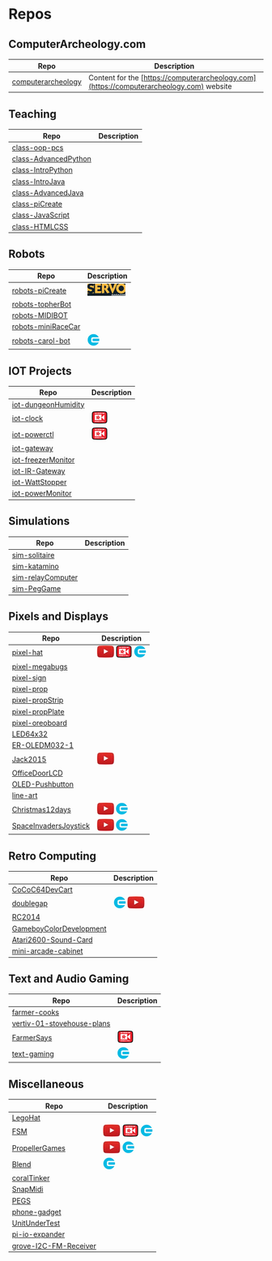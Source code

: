 # Repos

## ComputerArcheology.com

| Repo  | Description |
| ----- | ----- |
| [computerarcheology](https://github.com/topherCantrell/computerarcheology) | Content for the [https://computerarcheology.com](https://computerarcheology.com) website |

## Teaching

| Repo  | Description |
| ----- | ----- |
| [class-oop-pcs](https://github.com/topherCantrell/class-oop-pcs) | |
| [class-AdvancedPython](https://github.com/topherCantrell/class-AdvancedPython) | |
| [class-IntroPython](https://github.com/topherCantrell/class-IntroPython) | |
| [class-IntroJava](https://github.com/topherCantrell/class-IntroJava) | |
| [class-AdvancedJava](https://github.com/topherCantrell/class-AdvancedJava) | |
| [class-piCreate](https://github.com/topherCantrell/class-piCreate) | |
| [class-JavaScript](https://github.com/topherCantrell/class-JavaScript) | |
| [class-HTMLCSS](https://github.com/topherCantrell/class-HTMLCSS) | |

## Robots

| Repo  | Description |
| ----- | ----- |
| [robots-piCreate](https://github.com/topherCantrell/robots-piCreate) | [![](art/servo-small.jpg)](https://computerarcheology.com) |
| [robots-topherBot](https://github.com/topherCantrell/robots-topherBot) | |
| [robots-MIDIBOT](https://github.com/topherCantrell/robots-MIDIBOT) | |
| [robots-miniRaceCar](https://github.com/topherCantrell/robots-miniRaceCar) | |
| [robots-carol-bot](https://github.com/topherCantrell/robots-carol-bot) | ![](art/circuitcellar-small.jpg) |

## IOT Projects

| Repo  | Description |
| ----- | ----- |
| [iot-dungeonHumidity](https://github.com/topherCantrell/iot-dungeonHumidity) | |
| [iot-clock](https://github.com/topherCantrell/iot-clock) | ![](art/adafruit-small.jpg) |
| [iot-powerctl](https://github.com/topherCantrell/iot-powerctl) | ![](art/adafruit-small.jpg) |
| [iot-gateway](https://github.com/topherCantrell/iot-gateway) | |
| [iot-freezerMonitor](https://github.com/topherCantrell/iot-freezerMonitor) | |
| [iot-IR-Gateway](https://github.com/topherCantrell/iot-IR-Gateway) | |
| [iot-WattStopper](https://github.com/topherCantrell/iot-WattStopper) | |
| [iot-powerMonitor](https://github.com/topherCantrell/iot-powerMonitor) | |

## Simulations

| Repo  | Description |
| ----- | ----- |
| [sim-solitaire](https://github.com/topherCantrell/sim-solitaire) | |
| [sim-katamino](https://github.com/topherCantrell/sim-katamino) | |
| [sim-relayComputer](https://github.com/topherCantrell/sim-relayComputer) | |
| [sim-PegGame](https://github.com/topherCantrell/sim-PegGame) | |

## Pixels and Displays

| Repo  | Description |
| ----- | ----- |
| [pixel-hat](https://github.com/topherCantrell/pixel-hat) | ![](art/youtube-small.jpg) ![](art/adafruit-small.jpg) ![](art/circuitcellar-small.jpg) |
| [pixel-megabugs](https://github.com/topherCantrell/pixel-megabugs) | |
| [pixel-sign](https://github.com/topherCantrell/pixel-sign) | |
| [pixel-prop](https://github.com/topherCantrell/pixel-prop) | |
| [pixel-propStrip](https://github.com/topherCantrell/pixel-propStrip) | |
| [pixel-propPlate](https://github.com/topherCantrell/pixel-propPlate) | |
| [pixel-oreoboard](https://github.com/topherCantrell/pixel-oreoboard) | |
| [LED64x32](https://github.com/topherCantrell/LED64x32) | |
| [ER-OLEDM032-1](https://github.com/topherCantrell/ER-OLEDM032-1) | |
| [Jack2015](https://github.com/topherCantrell/Jack2015) | ![](art/youtube-small.jpg) |
| [OfficeDoorLCD](https://github.com/topherCantrell/OfficeDoorLCD) | |
| [OLED-Pushbutton](https://github.com/topherCantrell/OLED-Pushbutton) | |
| [line-art](https://github.com/topherCantrell/line-art) | |
| [Christmas12days](https://github.com/topherCantrell/Christmas12days) | ![](art/youtube-small.jpg) ![](art/circuitcellar-small.jpg) |
| [SpaceInvadersJoystick](https://github.com/topherCantrell/SpaceInvadersJoystick) | ![](art/youtube-small.jpg) ![](art/circuitcellar-small.jpg) |

## Retro Computing

| Repo  | Description |
| ----- | ----- |
| [CoCoC64DevCart](https://github.com/topherCantrell/CoCoC64DevCart) | |
| [doublegap](https://github.com/topherCantrell/doublegap) | ![](art/circuitcellar-small.jpg) ![](art/youtube-small.jpg) |
| [RC2014](https://github.com/topherCantrell/RC2014) | |
| [GameboyColorDevelopment](https://github.com/topherCantrell/GameboyColorDevelopment) | |
| [Atari2600-Sound-Card](https://github.com/topherCantrell/Atari2600-Sound-Card) | |
| [mini-arcade-cabinet](https://github.com/topherCantrell/mini-arcade-cabinet) | |


## Text and Audio Gaming

| Repo  | Description |
| ----- | ----- |
| [farmer-cooks](https://github.com/topherCantrell/farmer-cooks) | |
| [vertiv-01-stovehouse-plans](https://github.com/topherCantrell/vertiv-01-stovehouse-plans) | |
| [FarmerSays](https://github.com/topherCantrell/FarmerSays) | ![](art/adafruit-small.jpg) |
| [text-gaming](https://github.com/topherCantrell/text-gaming) | ![](art/circuitcellar-small.jpg) |

## Miscellaneous

| Repo  | Description |
| ----- | ----- |
| [LegoHat](https://github.com/topherCantrell/LegoHat) | |
| [FSM](https://github.com/topherCantrell/FSM) | ![](art/youtube-small.jpg) ![](art/adafruit-small.jpg) ![](art/circuitcellar-small.jpg) |
| [PropellerGames](https://github.com/topherCantrell/PropellerGames) | ![](art/youtube-small.jpg) ![](art/circuitcellar-small.jpg) |
| [Blend](https://github.com/topherCantrell/Blend) | ![](art/circuitcellar-small.jpg) |
| [coralTinker](https://github.com/topherCantrell/coralTinker) | |
| [SnapMidi](https://github.com/topherCantrell/SnapMidi) | |
| [PEGS](https://github.com/topherCantrell/PEGS) | |
| [phone-gadget](https://github.com/topherCantrell/phone-gadget) | |
| [UnitUnderTest](https://github.com/topherCantrell/UnitUnderTest) | |
| [pi-io-expander](https://github.com/topherCantrell/pi-io-expander) | |
| [grove-I2C-FM-Receiver](https://github.com/topherCantrell/grove-I2C-FM-Receiver) | |
